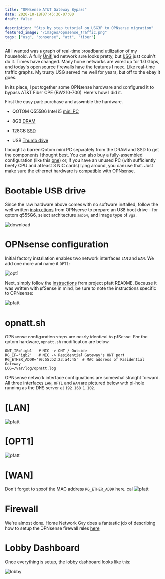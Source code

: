 ```yaml
---
title: "OPNsense AT&T Gateway Bypass"
date: 2020-10-18T07:45:36-07:00
draft: false

description: "Step by step tutorial on USG3P to OPNsense migration"
featured_image: "/images/opnsense_traffic.png"
tags: ["usg", "opnsense", "att", "fiber"]
---
```


All I wanted was a graph of real-time broadband utilization of my household.  A fully [Unifi](https://unifi-network.ui.com/)'ed network sure looks pretty, but [USG](https://amzn.to/31i09p3) just couln't do it.  Times have changed.  Many home networks are wired up for 1.0 Gbps, and today's open source firewalls have the features I need.  Like real-time traffic graphs.  My trusty USG served me well for years, but off to the ebay it goes.

In its place, I put together some OPNsense hardware and configured it to bypass AT&T Fiber CPE (BW210-700).  Here's how I did it.

First the easy part: purchase and assemble the hardware.


- QOTOM Q555G6 Intel i5 [mini PC](https://amzn.to/2IHdO2y)

- 8GB [DRAM](https://amzn.to/2HcGwro)

- 128GB [SSD](https://amzn.to/2IHGd8F)

- USB [Thumb drive](https://amzn.to/2Hhwk0w)


I bought a barren Qotom mini PC separately from the DRAM and SSD to get the components I thought best.  You can also buy a fully-assembled configuration (like this [one](https://amzn.to/3dDsxqx)) or, if you have an unused PC (with sufficiently beefy CPU and at least 3 NIC cards) lying around, you can use that.  Just make sure the ethernet hardware is [compatible](https://wiki.opnsense.org/manual/hardware.html) with OPNsense.

# Bootable USB drive
Since the raw hardware above comes with no software installed, follow the well written [instructions](https://docs.opnsense.org/manual/install.html) from OPNsense to prepare an USB boot drive - for qotom q555G6, select architecture `amd64`, and image type of `vga`.

![download](/images/opnsense_download.png)

# OPNsense configuration

Initial factory installation enables two network interfaces `LAN` and `WAN`.  We add one more and name it `OPT1`:

![opt1](/images/opnsense_add_opt1.png)

Next, simply follow the [instructions](https://github.com/MonkWho/pfatt) from project pfatt README.  Because it was written with pfSense in mind, be sure to note the instructions specific to OPNsense:

![pfatt](/images/opnsense_pfatt.png)


# opnatt.sh

OPNsense configuration steps are nearly identical to pfSense.  For the qotom hardware, `opnatt.sh` modification are below.

```
ONT_IF='igb1'  # NIC -> ONT / Outside
RG_IF='igb2'   # NIC -> Residential Gateway's ONT port
RG_ETHER_ADDR='99:55:b2:23:a4:45'  # MAC address of Residential Gateway
LOG=/var/log/opnatt.log
```

OPNsense network interface configurations are somewhat straight forward.  All three interfaces `LAN`, `OPT1` and `WAN` are pictured below with pi-hole running as the DNS server at `192.168.1.102`.  

# [LAN]

![pfatt](/images/opnsense_lan.png)

# [OPT1]

![pfatt](/images/opnsense_opt1.png)

# [WAN]

Don't forget to spoof the MAC address `RG_ETHER_ADDR` here. 
cal
![pfatt](/images/opnsense_wan.png)

# Firewall

We're almost done. Home Network Guy does a fantastic job of describing how to setup the OPNsense firewall rules [here](https://homenetworkguy.com/how-to/configure-opnsense-firewall-rules/)

# Lobby Dashboard

Once everything is setup, the lobby dashboard looks like this:

![lobby](/images/opnsense_lobby.png)
